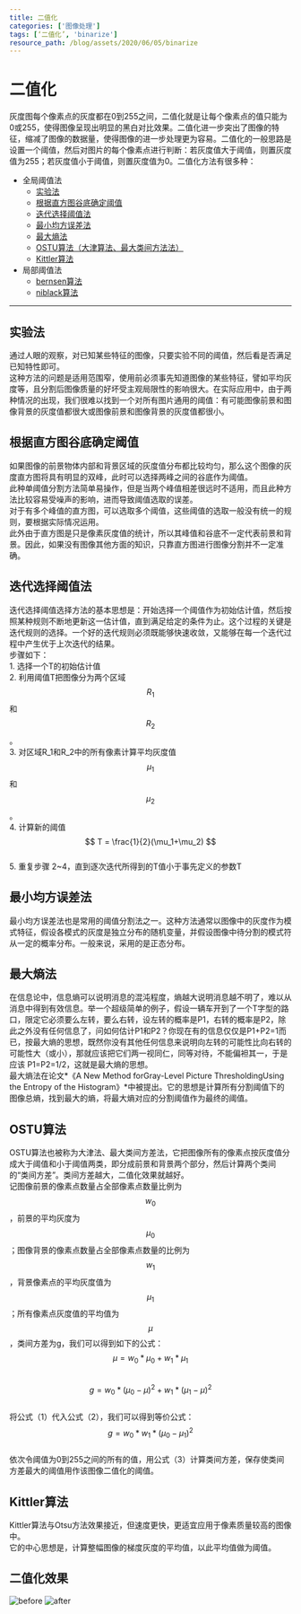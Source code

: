 ```yaml
---
title: 二值化
categories: ['图像处理']
tags: [‘二值化’, 'binarize']
resource_path: /blog/assets/2020/06/05/binarize
---
```


<script type="text/javascript" async src="https://cdn.mathjax.org/mathjax/latest/MathJax.js?config=TeX-MML-AM_CHTML"> </script>

二值化
===

灰度图每个像素点的灰度都在0到255之间，二值化就是让每个像素点的值只能为0或255，使得图像呈现出明显的黑白对比效果。二值化进一步突出了图像的特征，缩减了图像的数据量，使得图像的进一步处理更为容易。二值化的一般思路是设置一个阈值，然后对图片的每个像素点进行判断：若灰度值大于阈值，则置灰度值为255；若灰度值小于阈值，则置灰度值为0。二值化方法有很多种：

* 全局阈值法
    * [实验法](#实验法])
    * [根据直方图谷底确定阈值](#根据直方图谷底确定阈值)
    * [迭代选择阈值法](#迭代选择阈值法)
    * [最小均方误差法](#最小均方误差法)
    * [最大熵法](#最大熵法)
    * [OSTU算法（大津算法、最大类间方法法）](#OSTU算法)
    * [Kittler算法](#Kittler算法)
* 局部阈值法
    * [bernsen算法](#bersen算法)
    * [niblack算法](#niblack算法)

---

实验法
---
通过人眼的观察，对已知某些特征的图像，只要实验不同的阈值，然后看是否满足已知特性即可。  
这种方法的问题是适用范围窄，使用前必须事先知道图像的某些特征，譬如平均灰度等，且分割后图像质量的好坏受主观局限性的影响很大。在实际应用中，由于两种情况的出现，我们很难以找到一个对所有图片通用的阈值：有可能图像前景和图像背景的灰度值都很大或图像前景和图像背景的灰度值都很小。  

根据直方图谷底确定阈值
---
如果图像的前景物体内部和背景区域的灰度值分布都比较均匀，那么这个图像的灰度直方图将具有明显的双峰，此时可以选择两峰之间的谷底作为阈值。  
此种单阈值分割方法简单易操作，但是当两个峰值相差很远时不适用，而且此种方法比较容易受噪声的影响，进而导致阈值选取的误差。  
对于有多个峰值的直方图，可以选取多个阈值，这些阈值的选取一般没有统一的规则，要根据实际情况运用。  
此外由于直方图是只是像素灰度值的统计，所以其峰值和谷底不一定代表前景和背景。因此，如果没有图像其他方面的知识，只靠直方图进行图像分割并不一定准确。  

迭代选择阈值法
---
迭代选择阈值选择方法的基本思想是：开始选择一个阈值作为初始估计值，然后按照某种规则不断地更新这一估计值，直到满足给定的条件为止。这个过程的关键是迭代规则的选择。一个好的迭代规则必须既能够快速收敛，又能够在每一个迭代过程中产生优于上次迭代的结果。  
步骤如下：  
    1. 选择一个T的初始估计值  
    2. 利用阈值T把图像分为两个区域$$ R_1 $$和$$ R_2 $$。  
    3. 对区域R_1和R_2中的所有像素计算平均灰度值$$ \mu_1 $$和$$ \mu_2 $$。  
    4. 计算新的阈值$$ T = \frac{1}{2}(\mu_1+\mu_2) $$  
    5. 重复步骤 2~4，直到逐次迭代所得到的T值小于事先定义的参数T  

最小均方误差法
---
最小均方误差法也是常用的阈值分割法之一。这种方法通常以图像中的灰度作为模式特征，假设各模式的灰度是独立分布的随机变量，并假设图像中待分割的模式符从一定的概率分布。一般来说，采用的是正态分布。  

最大熵法
---
在信息论中，信息熵可以说明消息的混沌程度，熵越大说明消息越不明了，难以从消息中得到有效信息。举一个超级简单的例子，假设一辆车开到了一个T字型的路口，限定它必须要么左转，要么右转，设左转的概率是P1，右转的概率是P2，除此之外没有任何信息了，问如何估计P1和P2？你现在有的信息仅仅是P1+P2=1而已，按最大熵的思想，既然你没有其他任何信息来说明向左转的可能性比向右转的可能性大（或小），那就应该把它们两一视同仁，同等对待，不能偏袒其一，于是应该 P1=P2=1/2，这就是最大熵的思想。  
最大熵法在论文*《A New Method forGray-Level Picture ThresholdingUsing the Entropy of the Histogram》*中被提出。它的思想是计算所有分割阈值下的图像总熵，找到最大的熵，将最大熵对应的分割阈值作为最终的阈值。

OSTU算法
---
OSTU算法也被称为大津法、最大类间方差法，它把图像所有的像素点按灰度值分成大于阈值和小于阈值两类，即分成前景和背景两个部分，然后计算两个类间的“类间方差”。类间方差越大，二值化效果就越好。  
记图像前景的像素点数量占全部像素点数量比例为$$ w_0 $$，前景的平均灰度为$$ \mu_0 $$；图像背景的像素点数量占全部像素点数量的比例为$$ w_1 $$，背景像素点的平均灰度值为$$ \mu_1 $$；所有像素点灰度值的平均值为$$ \mu $$，类间方差为g，我们可以得到如下的公式：  
$$
\mu = w_0 * \mu_0 + w_1 * \mu_1 \tag{1}
$$  
$$
g = w_0*(\mu_0-\mu)^2+w_1*(\mu_1-\mu)^2 \tag{2}
$$  
将公式（1）代入公式（2），我们可以得到等价公式：  
$$ g = w_0 * w_1 * (\mu_0 - \mu_1)^2 \tag{3} $$  
依次令阈值为0到255之间的所有的值，用公式（3）计算类间方差，保存使类间方差最大的阈值用作该图像二值化的阈值。

Kittler算法
---
Kittler算法与Otsu方法效果接近，但速度更快，更适宜应用于像素质量较高的图像中。  
它的中心思想是，计算整幅图像的梯度灰度的平均值，以此平均值做为阈值。

二值化效果
---
![before]({{page.resource_path}}/before.png)
![after]({{page.resource_path}}/after.png)




